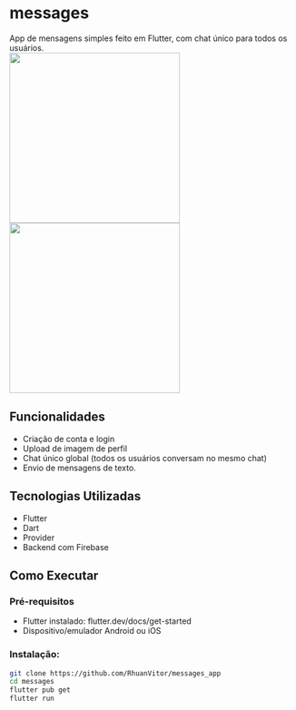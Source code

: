 # messages

App de mensagens simples feito em Flutter, com chat único para todos os usuários.
<br>
<img width=300 src="https://i.ibb.co/SDf9vt0q/IMG-20250716-194333.jpg">
<img width=300 src="https://i.ibb.co/CssMskCx/IMG-20250716-194321.jpg">

## Funcionalidades
- Criação de conta e login
- Upload de imagem de perfil
- Chat único global (todos os usuários conversam no mesmo chat)
- Envio de mensagens de texto.

## Tecnologias Utilizadas
- Flutter
- Dart
- Provider
- Backend com Firebase

## Como Executar
### Pré-requisitos
- Flutter instalado: flutter.dev/docs/get-started
- Dispositivo/emulador Android ou iOS

### Instalação:
```bash
git clone https://github.com/RhuanVitor/messages_app
cd messages
flutter pub get
flutter run
```
